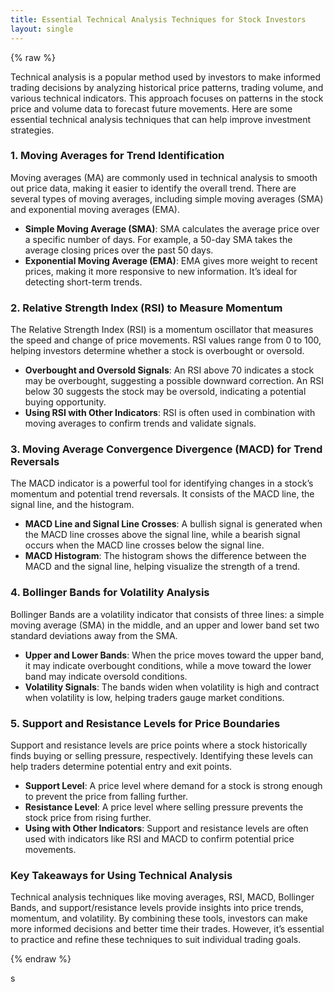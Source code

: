 ```yaml
---
title: Essential Technical Analysis Techniques for Stock Investors
layout: single
---
```


{% raw %}

Technical analysis is a popular method used by investors to make informed trading decisions by analyzing historical price patterns, trading volume, and various technical indicators. This approach focuses on patterns in the stock price and volume data to forecast future movements. Here are some essential technical analysis techniques that can help improve investment strategies.

### 1. Moving Averages for Trend Identification

Moving averages (MA) are commonly used in technical analysis to smooth out price data, making it easier to identify the overall trend. There are several types of moving averages, including simple moving averages (SMA) and exponential moving averages (EMA).

- **Simple Moving Average (SMA)**: SMA calculates the average price over a specific number of days. For example, a 50-day SMA takes the average closing prices over the past 50 days.
- **Exponential Moving Average (EMA)**: EMA gives more weight to recent prices, making it more responsive to new information. It’s ideal for detecting short-term trends.

### 2. Relative Strength Index (RSI) to Measure Momentum

The Relative Strength Index (RSI) is a momentum oscillator that measures the speed and change of price movements. RSI values range from 0 to 100, helping investors determine whether a stock is overbought or oversold.

- **Overbought and Oversold Signals**: An RSI above 70 indicates a stock may be overbought, suggesting a possible downward correction. An RSI below 30 suggests the stock may be oversold, indicating a potential buying opportunity.
- **Using RSI with Other Indicators**: RSI is often used in combination with moving averages to confirm trends and validate signals.

### 3. Moving Average Convergence Divergence (MACD) for Trend Reversals

The MACD indicator is a powerful tool for identifying changes in a stock’s momentum and potential trend reversals. It consists of the MACD line, the signal line, and the histogram.

- **MACD Line and Signal Line Crosses**: A bullish signal is generated when the MACD line crosses above the signal line, while a bearish signal occurs when the MACD line crosses below the signal line.
- **MACD Histogram**: The histogram shows the difference between the MACD and the signal line, helping visualize the strength of a trend.

### 4. Bollinger Bands for Volatility Analysis

Bollinger Bands are a volatility indicator that consists of three lines: a simple moving average (SMA) in the middle, and an upper and lower band set two standard deviations away from the SMA.

- **Upper and Lower Bands**: When the price moves toward the upper band, it may indicate overbought conditions, while a move toward the lower band may indicate oversold conditions.
- **Volatility Signals**: The bands widen when volatility is high and contract when volatility is low, helping traders gauge market conditions.

### 5. Support and Resistance Levels for Price Boundaries

Support and resistance levels are price points where a stock historically finds buying or selling pressure, respectively. Identifying these levels can help traders determine potential entry and exit points.

- **Support Level**: A price level where demand for a stock is strong enough to prevent the price from falling further.
- **Resistance Level**: A price level where selling pressure prevents the stock price from rising further.
- **Using with Other Indicators**: Support and resistance levels are often used with indicators like RSI and MACD to confirm potential price movements.

### Key Takeaways for Using Technical Analysis

Technical analysis techniques like moving averages, RSI, MACD, Bollinger Bands, and support/resistance levels provide insights into price trends, momentum, and volatility. By combining these tools, investors can make more informed decisions and better time their trades. However, it’s essential to practice and refine these techniques to suit individual trading goals.

{% endraw %}

s
